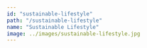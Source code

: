 ```yaml
---
id: "sustainable-lifestyle"
path: "/sustainable-lifestyle"
name: "Sustainable Lifestyle"
image: ../images/sustainable-lifestyle.jpg
---
```


